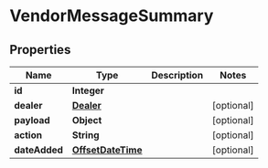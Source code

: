 # VendorMessageSummary

## Properties
Name | Type | Description | Notes
------------ | ------------- | ------------- | -------------
**id** | **Integer** |  | 
**dealer** | [**Dealer**](Dealer.md) |  |  [optional]
**payload** | **Object** |  |  [optional]
**action** | **String** |  |  [optional]
**dateAdded** | [**OffsetDateTime**](OffsetDateTime.md) |  |  [optional]
